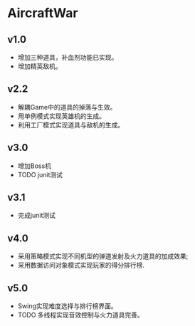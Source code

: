 # AircraftWar

## v1.0

- 增加三种道具，补血剂功能已实现。
- 增加精英敌机。

## v2.2

- 解耦Game中的道具的掉落与生效。
- 用单例模式实现英雄机的生成。
- 利用工厂模式实现道具与敌机的生成。

## v3.0

- 增加Boss机
- TODO junit测试

## v3.1

- 完成junit测试

## v4.0

- 采用策略模式实现不同机型的弹道发射及火力道具的加成效果;
- 采用数据访问对象模式实现玩家的得分排行榜.

## v5.0

- Swing实现难度选择与排行榜界面。
- TODO 多线程实现音效控制与火力道具完善。